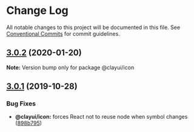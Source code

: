 # Change Log

All notable changes to this project will be documented in this file.
See [Conventional Commits](https://conventionalcommits.org) for commit guidelines.

## [3.0.2](https://github.com/liferay/clay/tree/master/packages/clay-icon/compare/@clayui/icon@3.0.1...@clayui/icon@3.0.2) (2020-01-20)

**Note:** Version bump only for package @clayui/icon

## [3.0.1](https://github.com/liferay/clay/tree/master/packages/clay-icon/compare/@clayui/icon@3.0.0...@clayui/icon@3.0.1) (2019-10-28)

### Bug Fixes

-   **@clayui/icon:** forces React not to reuse node when symbol changes ([898b795](https://github.com/liferay/clay/tree/master/packages/clay-icon/commit/898b795))

